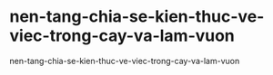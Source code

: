 # nen-tang-chia-se-kien-thuc-ve-viec-trong-cay-va-lam-vuon
nen-tang-chia-se-kien-thuc-ve-viec-trong-cay-va-lam-vuon
